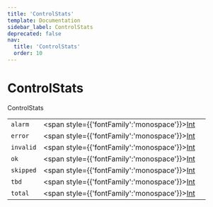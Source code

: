 ```yaml
---
title: 'ControlStats'
template: Documentation
sidebar_label: ControlStats
deprecated: false
nav:
  title: 'ControlStats'
  order: 10
---
```


# ControlStats

<div style={{'fontFamily':'monospace'}}><span style={{'fontSize':'1.5rem','fontWeight':500}}>ControlStats</span></div>





| | | |
| -- | -- | -- |
| `alarm` | <span style={{'fontFamily':'monospace'}}><a href="/guardrails/docs/reference/graphql/scalar/Int">Int</a></span> |  |
| `error` | <span style={{'fontFamily':'monospace'}}><a href="/guardrails/docs/reference/graphql/scalar/Int">Int</a></span> |  |
| `invalid` | <span style={{'fontFamily':'monospace'}}><a href="/guardrails/docs/reference/graphql/scalar/Int">Int</a></span> |  |
| `ok` | <span style={{'fontFamily':'monospace'}}><a href="/guardrails/docs/reference/graphql/scalar/Int">Int</a></span> |  |
| `skipped` | <span style={{'fontFamily':'monospace'}}><a href="/guardrails/docs/reference/graphql/scalar/Int">Int</a></span> |  |
| `tbd` | <span style={{'fontFamily':'monospace'}}><a href="/guardrails/docs/reference/graphql/scalar/Int">Int</a></span> |  |
| `total` | <span style={{'fontFamily':'monospace'}}><a href="/guardrails/docs/reference/graphql/scalar/Int">Int</a></span> |  |